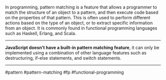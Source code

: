 
In programming, pattern matching is a feature that allows a programmer to match the structure of an object to a pattern, and then execute code based on the properties of that pattern. This is often used to perform different actions based on the type of an object, or to extract specific information from an object. It is commonly found in functional programming languages such as Haskell, Erlang, and Scala.
***
**JavaScript doesn’t have a built-in pattern matching feature**, it can only be implemented using a combination of other language features such as destructuring, if-else statements, and switch statements.
***


#pattern #pattern-matching #fp #functional-programming 